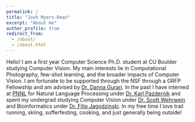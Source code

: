 ```yaml
---
permalink: /
title: "Josh Myers-Dean"
excerpt: "About me"
author_profile: true
redirect_from: 
  - /about/
  - /about.html
---
```


Hello! I am a first year Computer Science Ph.D. student at CU Boulder studying Computer Vision. My main interests lie in Computational Photography, few-shot learning, and the broader impacts of Computer Vision. I am fortunate to be supported through the NSF through a GRFP Fellowship and am advised by [Dr. Danna Gurari](https://home.cs.colorado.edu/~DrG/AboutMe.html). In the past I have interned at [PNNL](https://www.pnnl.gov/)  for Natural Language Processing under [Dr. Karl Pazdernik](https://www.linkedin.com/in/karl-pazdernik-1283b392/) and spent my undergrad studying Computer Vision under [Dr. Scott Wehrwein](https://facultyweb.cs.wwu.edu/~wehrwes/) and Bioinformatics under [Dr. Filip Jagodzinski](https://facultyweb.cs.wwu.edu/~jagodzf/). In my free time I love trail running, skiing, sufferfesting, cooking, and just generally being outside! 